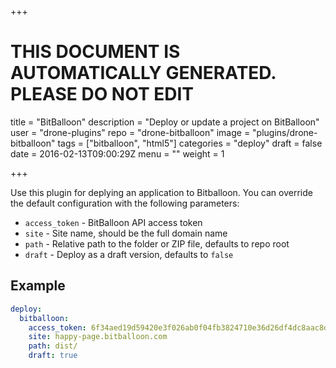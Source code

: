 +++

# THIS DOCUMENT IS AUTOMATICALLY GENERATED. PLEASE DO NOT EDIT

title = "BitBalloon"
description = "Deploy or update a project on BitBalloon"
user = "drone-plugins"
repo = "drone-bitballoon"
image = "plugins/drone-bitballoon"
tags = ["bitballoon", "html5"]
categories = "deploy"
draft = false
date = 2016-02-13T09:00:29Z
menu = ""
weight = 1

+++

Use this plugin for deplying an application to Bitballoon. You can override the
default configuration with the following parameters:

* `access_token` - BitBalloon API access token
* `site` - Site name, should be the full domain name
* `path` - Relative path to the folder or ZIP file, defaults to repo root
* `draft` - Deploy as a draft version, defaults to `false`

## Example

```yaml
deploy:
  bitballoon:
    access_token: 6f34aed19d59420e3f026ab0f04fb3824710e36d26df4dc8aac8d56dc82a06ac
    site: happy-page.bitballoon.com
    path: dist/
    draft: true
```

